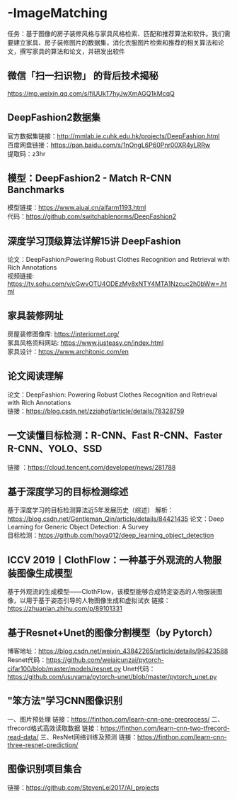 # -ImageMatching
任务：基于图像的房子装修风格与家具风格检索、匹配和推荐算法和软件。我们需要建立家具、房子装修图片的数据集，消化衣服图片检索和推荐的相关算法和论文，撰写家具的算法和论文，并研发出软件

## 微信「扫一扫识物」 的背后技术揭秘
https://mp.weixin.qq.com/s/fiUUkT7hyJwXmAGQ1kMcqQ

## DeepFashion2数据集 
官方数据集链接：http://mmlab.ie.cuhk.edu.hk/projects/DeepFashion.html  
百度网盘链接：https://pan.baidu.com/s/1nOngL6P60Pnr00XR4yLRRw  
提取码：z3hr  

## 模型：DeepFashion2 - Match R-CNN Banchmarks
模型链接：https://www.aiuai.cn/aifarm1193.html  
代码：https://github.com/switchablenorms/DeepFashion2

## 深度学习顶级算法详解15讲 DeepFashion  
论文：DeepFashion:Powering Robust Clothes Recognition and Retrieval with Rich Annotations  
视频链接: https://tv.sohu.com/v/cGwvOTU4ODEzMy8xNTY4MTA1Nzcuc2h0bWw=.html

## 家具装修网址
房屋装修图像库: https://interiornet.org/  
家具风格资料网站: https://www.justeasy.cn/index.html  
家具设计：https://www.architonic.com/en  

## 论文阅读理解
论文：DeepFashion: Powering Robust Clothes Recognition and Retrieval with Rich Annotations  
链接：https://blog.csdn.net/zziahgf/article/details/78328759

## 一文读懂目标检测：R-CNN、Fast R-CNN、Faster R-CNN、YOLO、SSD  
链接 ：https://cloud.tencent.com/developer/news/281788

## 基于深度学习的目标检测综述
基于深度学习的目标检测算法近5年发展历史（综述）
解析：https://blog.csdn.net/Gentleman_Qin/article/details/84421435
论文：Deep Learning for Generic Object Detection: A Survey  
目标检测：https://github.com/hoya012/deep_learning_object_detection  

## ICCV 2019丨ClothFlow：一种基于外观流的人物服装图像生成模型
基于外观流的生成模型——ClothFlow，该模型能够合成特定姿态的人物服装图像，以用于基于姿态引导的人物图像生成和虚拟试衣
链接： https://zhuanlan.zhihu.com/p/89101331

## 基于Resnet+Unet的图像分割模型（by Pytorch）
博客地址：https://blog.csdn.net/weixin_43842265/article/details/96423588
Resnet代码：https://github.com/weiaicunzai/pytorch-cifar100/blob/master/models/resnet.py
Unet代码：https://github.com/usuyama/pytorch-unet/blob/master/pytorch_unet.py

## "笨方法"学习CNN图像识别
一、图片预处理
链接：https://finthon.com/learn-cnn-one-preprocess/
二、tfrecord格式高效读取数据
链接：https://finthon.com/learn-cnn-two-tfrecord-read-data/
三、ResNet网络训练及预测
链接：https://finthon.com/learn-cnn-three-resnet-prediction/

## 图像识别项目集合
链接：https://github.com/StevenLei2017/AI_projects

